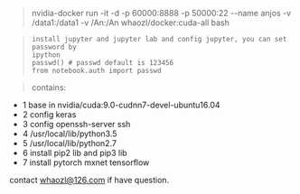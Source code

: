 
> nvidia-docker run -it -d -p 60000:8888 -p 50000:22 --name anjos -v /data1:/data1 -v /An:/An whaozl/docker:cuda-all bash


>```
>install jupyter and jupyter lab and config jupyter, you can set password by
>ipython
>passwd() # passwd default is 123456
>from notebook.auth import passwd
>```

>contains:
- 1 base in nvidia/cuda:9.0-cudnn7-devel-ubuntu16.04
- 2 config keras
- 3 config openssh-server ssh
- 4 /usr/local/lib/python3.5
- 5 /usr/local/lib/python2.7
- 6 install pip2 lib and pip3 lib
- 7 install pytorch mxnet tensorflow


contact whaozl@126.com if have question.
